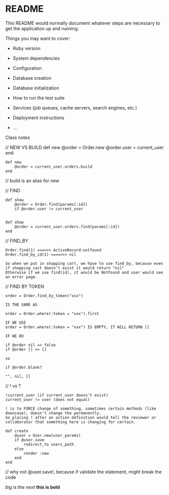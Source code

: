 # README

This README would normally document whatever steps are necessary to get the
application up and running.

Things you may want to cover:

* Ruby version

* System dependencies

* Configuration

* Database creation

* Database initialization

* How to run the test suite

* Services (job queues, cache servers, search engines, etc.)

* Deployment instructions

* ...


Class notes

// NEW VS BUILD
	def new
		@order = Order.new
		@order.user = current_user
	end

	def new
		@order = current_user.orders.build
	end

// build is an alias for new

// FIND

	def show
		@order = Order.find(params[:id])
		if @order.user != current_user


	def show
		@order = current_user.orders.find(params[:id])
	end

// FIND_BY

	Order.find(1) ===>>> ActiveRecord:notfound
	Order.find_by_id(1) ====>>> nil

	So when we put in shopping cart, we have to use find_by, because even if shopping cart doesn't exist it would return "nil"
	Otherwise if we use find(id), it would be NotFound and user would see an error page.

// FIND BY TOKEN

	order = Order.find_by_token("xxx")

	IS THE SAME AS

	order = Order.where(:token = "xxx").first

	IF WE USE
	order = Order.where(:token = "xxx") IS EMPTY, IT WILL RETURN []

	IF WE DO

	if @order nil => false
	if @order [] => []

	so

	if @order.blank?

	"", nil, []


// ! vs ?

	!current_user (if current_user doesn't exist)
	current_user != user (does not equal)

	! is to FORCE change of something, sometimes certain methods (like downcase), doesn't change the permanently.
	So placing ! after an action definition would tell the reviewer or collaborator that something here is changing for certain.

	def create
		@user = User.new(user_params)
		if @user.save
			redirect_to users_path
		else
			render :new
		end
	end

// why not @user.save!, because if validate the statement, might break the code

*big* is the _next_ **this is bold**
